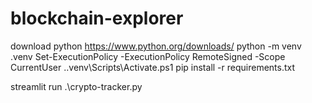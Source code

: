 # blockchain-explorer

download python
https://www.python.org/downloads/
python -m venv .venv
Set-ExecutionPolicy -ExecutionPolicy RemoteSigned -Scope CurrentUser
.\.venv\Scripts\Activate.ps1
pip install -r requirements.txt

streamlit run .\crypto-tracker.py
